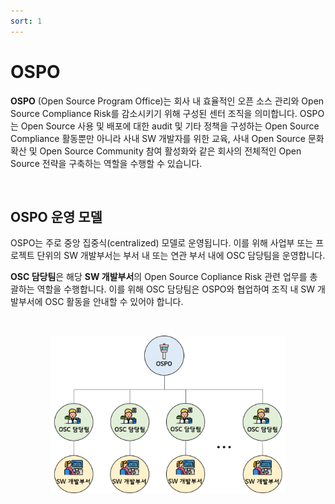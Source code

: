 ```yaml
---
sort: 1
---
```


# OSPO

**OSPO** \(Open Source Program Office\)는 회사 내 효율적인 오픈 소스 관리와 Open Source Compliance Risk를 감소시키기 위해 구성된 센터 조직을 의미합니다. OSPO는 Open Source 사용 및 배포에 대한 audit 및 기타 정책을 구성하는 Open Source Compliance 활동뿐만 아니라 사내 SW 개발자를 위한 교육, 사내 Open Source 문화 확산 및 Open Source Community 참여 활성화와 같은 회사의 전체적인 Open Source 전략을 구축하는 역할을 수행할 수 있습니다.

<br>

## OSPO 운영 모델

OSPO는 주로 중앙 집중식\(centralized\) 모델로 운영됩니다. 이를 위해 사업부 또는 프로젝트 단위의 SW 개발부서는 부서 내 또는 연관 부서 내에 OSC 담당팀을 운영합니다.

**OSC 담당팀**은 해당 **SW 개발부서**의 Open Source Copliance Risk 관련 업무를 총괄하는 역할을 수행합니다. 이를 위해 OSC 담당팀은 OSPO와 협업하여 조직 내 SW 개발부서에 OSC 활동을 안내할 수 있어야 합니다.

<br>

<p align="center"><img src="../assets/docs/ospo.png" width="75%" title="OSPO"></p>
